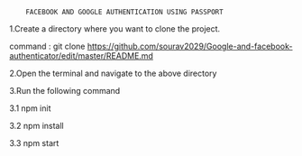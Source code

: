         FACEBOOK AND GOOGLE AUTHENTICATION USING PASSPORT

1.Create a directory where you want to clone the project.

command : git clone https://github.com/sourav2029/Google-and-facebook-authenticator/edit/master/README.md

2.Open the terminal and navigate to the above directory



3.Run the following command 


   3.1 npm init 
   
   
   3.2 npm install
   
   
   3.3 npm start
